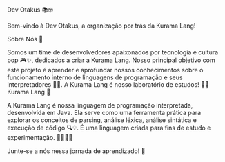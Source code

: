 Dev Otakus 📚🤓

Bem-vindo à Dev Otakus, a organização por trás da Kurama Lang!

Sobre Nós 👾

Somos um time de desenvolvedores apaixonados por tecnologia e cultura pop 🎮✨, dedicados a criar a Kurama Lang. Nosso principal objetivo com este projeto é aprender e aprofundar nossos conhecimentos sobre o funcionamento interno de linguagens de programação e seus interpretadores 🧠🚀. A Kurama Lang é nosso laboratório de estudos! 🔬🧪
Kurama Lang 🦊

A Kurama Lang é nossa linguagem de programação interpretada, desenvolvida em Java. Ela serve como uma ferramenta prática para explorar os conceitos de parsing, análise léxica, análise sintática e execução de código 🔍💡. É uma linguagem criada para fins de estudo e experimentação. 🧑‍💻👩‍💻

Junte-se a nós nessa jornada de aprendizado! 🌟
